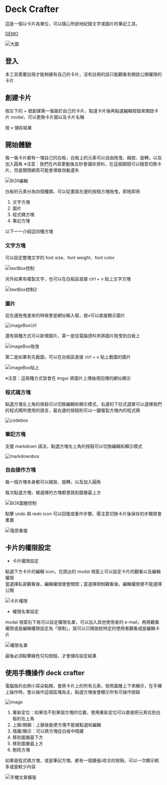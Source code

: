 # Deck Crafter

這是一個以卡片為單位，可以隨心所欲地紀錄文字或圖片的筆記工具。

[DEMO](https://deck-crafter.vercel.app/)

![大圖](https://github.com/raven0613/deck_crafter/assets/93082842/d201fd58-609f-4298-a2da-34baab68c2f0)


## 登入

本工具需要註冊才能夠擁有自己的卡片，沒有註冊的話只能觀看有開啟公開權限的卡片


## 創建卡片

按左下的 + 號創建第一張屬於自己的卡片，點選卡片後再點選編輯按鈕來開啟卡片 modal，可以更換卡片圖以及卡片名稱

按 v 儲存結果


## 開始體驗

每一張卡片都有一塊自己的白板，白板上的元素可以自由拖曳、縮放、旋轉，以及加入圓角
※注意：我們在內容更動後五秒會儲存資料，在這個期間可以隨意切換卡片，但是關閉網頁可能會導致改動遺失

![BOX編輯](https://cdn.discordapp.com/attachments/1164423317239889931/1216417617108271304/BOX.gif?ex=6600502f&is=65eddb2f&hm=5a62ebde5ce5163152948212614fab3e9c998fff327038203d3b74181b304fb0&)


白板的元素分為四個種類，可以從畫面左邊的按鈕方塊拖曳，即拖即用


1. 文字方塊
2. 圖片
3. 程式碼方塊
4. 筆記方塊

以下一一介紹這四種方塊

### 文字方塊

可以設定整塊文字的 font size、font weight、font color

![textBox控制](https://github.com/raven0613/deck_crafter/assets/93082842/d6f2d6c0-78b7-43b2-b7ba-8144e75fadfe)


另外如果有複製文字，也可以在白板區直接 ctrl + v 貼上文字方塊

![textBox控制2](https://github.com/raven0613/deck_crafter/assets/93082842/c12f718b-4125-4da7-a862-ef4676d1c9e8)


### 圖片

從左邊拖曳進來的時候會是網址輸入框，按v可以直接顯示圖片

![imageBoxUrl](https://github.com/raven0613/deck_crafter/assets/93082842/a4fa316d-05ca-4fd3-befc-8457358147f4)


還有兩種方式可以新增圖片，第一是從電腦資料夾將圖片拖曳到白板上

![imageBox拖曳](https://github.com/raven0613/deck_crafter/assets/93082842/c2eadcd6-38a3-408e-bde0-8c4d4f247f4b)


第二是如果有先截圖，可以在白板區直接 ctrl + v 貼上截圖的圖片

![imageBox貼上](https://github.com/raven0613/deck_crafter/assets/93082842/e18378c5-0825-4ef1-b658-837453c4f854)


※注意：這兩種方式皆會在 imgur 將圖片上傳後用回傳的網址顯示

### 程式碼方塊

點選方塊左上角的按鈕可以切換編輯和顯示模式，右邊的下拉式選單可以選擇我們的程式碼所使用的語言，最右邊的按鈕則可以一鍵複製方塊內的程式碼

![codebox](https://github.com/raven0613/deck_crafter/assets/93082842/650272dc-08bf-4fbd-a36a-6bc4309489bc)



### 筆記方塊

支援 markdown 語法，點選方塊左上角的按鈕可以切換編輯和顯示模式

![markdownbox](https://github.com/raven0613/deck_crafter/assets/93082842/dc6f8be3-95f5-4f63-950c-68f7dce3ee88)



### 自由操作方塊

每一個方塊本身都可以縮放、旋轉，以及加入圓角

每次點選方塊，被選擇的方塊都會跳到圖層最上方

![BOX圖層控制](https://github.com/raven0613/deck_crafter/assets/93082842/d8f4ec13-cb21-422a-a293-b49ca5ad37a4)


點擊 undo 與 redo icon 可以回復或重作步驟，需注意切換卡片後保存的步驟將會重置

![復原重複](https://cdn.discordapp.com/attachments/1164423317239889931/1217512744824340560/BOX.gif?ex=66044c1a&is=65f1d71a&hm=a17c000e82a28b2e9c6fb3b1a6a17d27b4f9803ded0c07d0a24c7095dd1bb124&)

## 卡片的權限設定

- 卡片權限設定

點選下方卡片的編輯 icon，在跳出的 modal 視窗上可以設定卡片的觀看以及編輯權限  
當選擇私密觀看後，編輯權限便會關閉；當選擇限制觀看後，編輯權限便不能選擇公開

![卡片權限](https://cdn.discordapp.com/attachments/1164423317239889931/1217512743607992360/11e359e89712d14e.gif?ex=66044c1a&is=65f1d71a&hm=453f4e67e4ec3455857dbe46da5ae457d8b4051ba5a06a0708b2beb17287c812&)

- 權限名單設定

modal 視窗右下角可以設定權限名單，可以加入其他使用者的 e-mail，再將觀看權限或是編輯權限設定為「限制」，就可以只開放給特定的使用者觀看或是編輯卡片

![權限名單](https://cdn.discordapp.com/attachments/1164423317239889931/1217512744287342712/4add30ab904129dd.gif?ex=66044c1a&is=65f1d71a&hm=6e96e39950c3476e77a274d8e3e841fd295080298328ed18b4bf6509837db0c3&)

最後必須點擊綠色勾勾按鈕，才會儲存設定結果

## 使用手機操作 deck crafter

電腦版的右側小耳朵點開，會將卡片上的所有元素，依照圖層上下來顯示，在手機上操作時，會以操作這個區塊為主，點選方塊後會顯示所有可操作按鈕

![image](https://github.com/raven0613/deck_crafter/assets/93082842/57dcf3e8-e285-4a9a-bc84-78903b2451f6)

1. 重新定位：如果找不到某個方塊的位置，使用重新定位可以直接把元素拉到白板的左上角
2. 上鎖/開鎖：上鎖後能使方塊不能被點選和編輯
3. 隱藏/顯示：可以將方塊從白板中隱藏
4. 移到圖層最下方
5. 移到圖層最上方
6. 刪除方塊

如果是程式碼方塊，或是筆記方塊，都有一個擴張/收合的按鈕，可以一次顯示較多或是較少內容

![手機文章擴張](https://github.com/raven0613/deck_crafter/assets/93082842/8659a17a-54f9-47c9-a2f3-5108614e078e)
